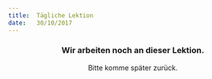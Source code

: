 ```yaml
---
title:  Tägliche Lektion
date:   30/10/2017
---
```


### <center>Wir arbeiten noch an dieser Lektion.</center>
<center>Bitte komme später zurück.</center>